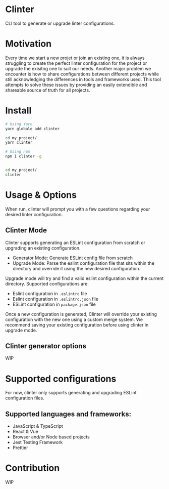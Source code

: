 Clinter
===

CLI tool to generate or upgrade linter configurations. 

# Motivation

Every time we start a new projet or join an existing one, it is always struggling to create the perfect linter configuration for the project or upgrade the exisitng one to suit our needs. Another major problem we encounter is how to share configurations between different projects while still acknowledging the differences in tools and frameworks used. This tool attempts to solve these issues by providing an easily extendible and shareable source of truth for all projects.

# Install

```bash
# Using Yarn
yarn globale add clinter

cd my_project/
yarn clinter

# Using npm
npm i clinter -g


cd my_project/
clinter
```

# Usage & Options

When run, clinter will prompt you with a few questions regarding your desired linter configuration. 

## Clinter Mode

Clinter supports generating an ESLint configuration from scratch or upgrading an existing configuration.

- Generator Mode: Generate ESLint config file from scratch
- Upgrade Mode: Parse the eslint configuration file that sits within the directory and override it using the new desired configuration.

Upgrade mode will try and find a valid eslint configuration within the current directory. Supported configurations are:

- Eslint configuration in `.eslintrc` file
- Eslint configuration in `.eslintrc.json` file
- ESLint configuration in `package.json` file

Once a new configuration is generated, Clinter will override your existing configuration with the new one using a custom merge system. We recommend saving your existing configuration before using clinter in upgrade mode.

## Clinter generator options

WIP

# Supported configurations

For now, clinter only supports generating and upgrading ESLint configuration files.

## Supported languages and frameworks:

- JavaScript & TypeScript
- React & Vue
- Browser and/or Node based projects
- Jest Testing Framework
- Prettier

# Contribution

WIP
